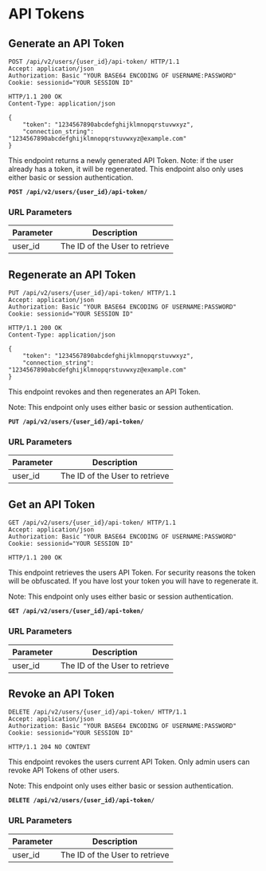 # API Tokens

## Generate an API Token

```http
POST /api/v2/users/{user_id}/api-token/ HTTP/1.1
Accept: application/json
Authorization: Basic "YOUR BASE64 ENCODING OF USERNAME:PASSWORD"
Cookie: sessionid="YOUR SESSION ID"
```

```http
HTTP/1.1 200 OK
Content-Type: application/json

{
    "token": "1234567890abcdefghijklmnopqrstuvwxyz",
    "connection_string": "1234567890abcdefghijklmnopqrstuvwxyz@example.com"
}
```

This endpoint returns a newly generated API Token.
Note: if the user already has a token, it will be regenerated.
This endpoint also only uses either basic or session authentication.

**`POST /api/v2/users/{user_id}/api-token/`**

### URL Parameters

Parameter | Description
--------- | -----------
user_id   | The ID of the User to retrieve









## Regenerate an API Token

```http
PUT /api/v2/users/{user_id}/api-token/ HTTP/1.1
Accept: application/json
Authorization: Basic "YOUR BASE64 ENCODING OF USERNAME:PASSWORD"
Cookie: sessionid="YOUR SESSION ID"
```

```http
HTTP/1.1 200 OK
Content-Type: application/json

{
    "token": "1234567890abcdefghijklmnopqrstuvwxyz",
    "connection_string": "1234567890abcdefghijklmnopqrstuvwxyz@example.com"
}
```

This endpoint revokes and then regenerates an API Token.

Note: This endpoint only uses either basic or session authentication.

**`PUT /api/v2/users/{user_id}/api-token/`**

### URL Parameters

Parameter | Description
--------- | -----------
user_id   | The ID of the User to retrieve










## Get an API Token

```http
GET /api/v2/users/{user_id}/api-token/ HTTP/1.1
Accept: application/json
Authorization: Basic "YOUR BASE64 ENCODING OF USERNAME:PASSWORD"
Cookie: sessionid="YOUR SESSION ID"
```


```http
HTTP/1.1 200 OK
```

This endpoint retrieves the users API Token. For security reasons the token
will be obfuscated. If you have lost your token you will have to regenerate it.

Note: This endpoint only uses either basic or session authentication.

**`GET /api/v2/users/{user_id}/api-token/`**

### URL Parameters

Parameter | Description
--------- | -----------
user_id   | The ID of the User to retrieve










## Revoke an API Token

```http
DELETE /api/v2/users/{user_id}/api-token/ HTTP/1.1
Accept: application/json
Authorization: Basic "YOUR BASE64 ENCODING OF USERNAME:PASSWORD"
Cookie: sessionid="YOUR SESSION ID"
```


```http
HTTP/1.1 204 NO CONTENT
```

This endpoint revokes the users current API Token.
Only admin users can revoke API Tokens of other users.

Note: This endpoint only uses either basic or session authentication.

**`DELETE /api/v2/users/{user_id}/api-token/`**

### URL Parameters

Parameter | Description
--------- | -----------
user_id   | The ID of the User to retrieve
